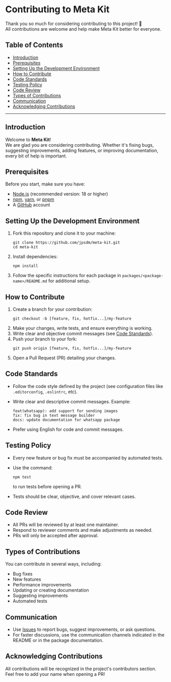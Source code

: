 # Contributing to Meta Kit

Thank you so much for considering contributing to this project! 🎉  
All contributions are welcome and help make Meta Kit better for everyone.

## Table of Contents

- [Introduction](#introduction)
- [Prerequisites](#prerequisites)
- [Setting Up the Development Environment](#setting-up-the-development-environment)
- [How to Contribute](#how-to-contribute)
- [Code Standards](#code-standards)
- [Testing Policy](#testing-policy)
- [Code Review](#code-review)
- [Types of Contributions](#types-of-contributions)
- [Communication](#communication)
- [Acknowledging Contributions](#acknowledging-contributions)

---

## Introduction

Welcome to **Meta Kit**!  
We are glad you are considering contributing. Whether it's fixing bugs, suggesting improvements, adding features, or improving documentation, every bit of help is important.

## Prerequisites

Before you start, make sure you have:

- [Node.js](https://nodejs.org/) (recommended version: 18 or higher)
- [npm](https://www.npmjs.com/), [yarn](https://yarnpkg.com/), or [pnpm](https://pnpm.io/)
- A [GitHub](https://github.com/) account

## Setting Up the Development Environment

1. Fork this repository and clone it to your machine:
   ```
   git clone https://github.com/jpsdm/meta-kit.git
   cd meta-kit
   ```
2. Install dependencies:
   ```
   npm install
   ```
3. Follow the specific instructions for each package in `packages/<package-name>/README.md` for additional setup.

## How to Contribute

1. Create a branch for your contribution:
   ```
   git checkout -b [feature, fix, hotfix...]/my-feature
   ```
2. Make your changes, write tests, and ensure everything is working.
3. Write clear and objective commit messages (see [Code Standards](#code-standards)).
4. Push your branch to your fork:
   ```
   git push origin [feature, fix, hotfix...]/my-feature
   ```
5. Open a Pull Request (PR) detailing your changes.

## Code Standards

- Follow the code style defined by the project (see configuration files like `.editorconfig`, `.eslintrc`, etc).
- Write clear and descriptive commit messages. Example:

  ```
  feat(whatsapp): add support for sending images
  fix: fix bug in text message builder
  docs: update documentation for whatsapp package
  ```

- Prefer using English for code and commit messages.

## Testing Policy

- Every new feature or bug fix must be accompanied by automated tests.
- Use the command:

  ```
  npm test
  ```

  to run tests before opening a PR.

- Tests should be clear, objective, and cover relevant cases.

## Code Review

- All PRs will be reviewed by at least one maintainer.
- Respond to reviewer comments and make adjustments as needed.
- PRs will only be accepted after approval.

## Types of Contributions

You can contribute in several ways, including:

- Bug fixes
- New features
- Performance improvements
- Updating or creating documentation
- Suggesting improvements
- Automated tests

## Communication

- Use [Issues](https://github.com/jpsdm/meta-kit/issues) to report bugs, suggest improvements, or ask questions.
- For faster discussions, use the communication channels indicated in the README or in the package documentation.

## Acknowledging Contributions

All contributions will be recognized in the project's contributors section.  
Feel free to add your name when opening a PR!

